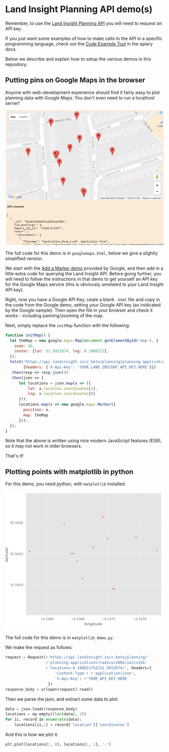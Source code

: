 # Land Insight Planning API demo(s)
Remember, to use the [Land Insight Planning API](http://www.landinsight.io/api) you will need to request an API key.   


If you just want some examples of how to make calls to the API in a specific programming language, check out the [Code Example Tool](http://docs.landinsight.apiary.io/#reference/planning-applications/list/get?console=1) in the apiary docs.  


Below we describe and explain how to setup the various demos in this repository.


## Putting pins on Google Maps in the browser

Anyone with web-development experience should find it fairly easy to plot planning data with Google Maps.  You don't even need to run a localhost server!   

![screenshot of demo](googlemaps_screenshot.png)

The full code for this demo is in `googlemaps.html`, below we give a slightly simplified version.   

We start with the [Add a Marker demo](https://developers.google.com/maps/documentation/javascript/adding-a-google-map) provided by Google, and then add in a little extra code for querying the Land Insight API.  Before going further, you will need to follow the instructions in that demo to get yourself an API key for the Google Maps service (this is obviously unrelated to your Land Insight API key).   

Right, now you have a Google API Key, ceate a blank `.html` file and copy in the code from the Google demo, setting your Google API key (as inidicated by the Google sample).  Then open the file in your browser and check it works - including panning/zooming of the map.

Next, simply replace the `initMap` function with the following:

```javascript
function initMap() {
  let theMap = new google.maps.Map(document.getElementById('map'), {
    zoom: 16,
    center: {lat: 51.5912874, lng: 0.1080217},
  });
  fetch('https://api.landinsight.io/v_beta/planning/planning-applications?radius=100&limit=15&location=1080217%2C51.5912874/',
        {headers: {'X-Api-Key': 'YOUR_LAND_INSIGHT_API_KEY_HERE'}})
  .then(resp => resp.json())
  .then(json => {
      let locations = json.map(x => ({
          lat: x.location.coordinates[1],
          lng: x.location.coordinates[0]
      }));
      locations.map(x => new google.maps.Marker({
        position: x,
        map: theMap
      }));
  });
}
```

Note that the above is written using nice modern JavaScript features (ES6), so it may not work in older browsers.

That's it!


## Plotting points with matplotlib in python

For this demo, you need python, with `matplotlib` installed. 

![screenshot of demo](matplotlib_screenshot.png)

The full code for this demo is in `matplotlib_demo.py`.   

We make the request as follows:

```python
request = Request(r'https://api.landinsight.io/v_beta/planning/'
                  r'planning-applications?radius=100&limit=15&'
                  r'location=-0.1080217%2C51.5912874/', headers={
                      'Content-Type': r'application/json',
                      'X-Api-Key': r'YOUR_API_KEY_HERE'
                   })
response_body = urlopen(request).read()
```

Then we parse the json, and extract some data to plot:

```python
data = json.loads(response_body)
locations = np.empty((len(data), 2))
for ii, record in enumerate(data):
    locations[ii,:] = record['location']['coordinates']
```

And this is how we plot it:
```python
plt.plot(locations[:, 0], locations[:, 1], '.')
```


